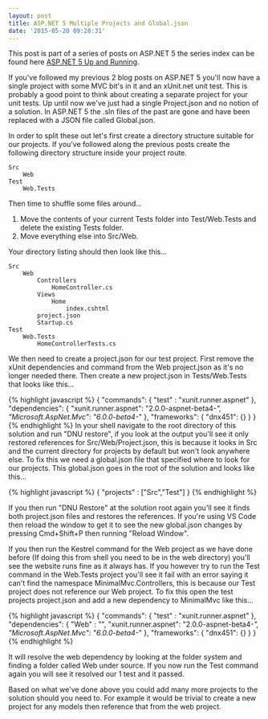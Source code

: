 ```yaml
---
layout: post
title: ASP.NET 5 Multiple Projects and Global.json
date: '2015-05-20 09:28:31'
---
```


This post is part of a series of posts on ASP.NET 5 the series index can be found here [ASP.NET 5 Up and Running](https://gavindraper.com/2015/05/20/asp-net-5-up-and-running-series/).

If you've followed my previous 2 blog posts on ASP.NET 5 you'll now have a single project with some MVC bit's in it and an xUnit.net unit test. This is probably a good point to think about creating a separate project for your unit tests. Up until now we've just had a single Project.json and no notion of a solution. In ASP.NET 5 the .sln files of the past are gone and have been replaced with a JSON file called Global.json. 

In order to split these out let's first create a directory structure suitable for our projects. If you've followed along the previous posts create the following directory structure inside your project route.

```
Src
	Web
Test
	Web.Tests
```

Then time to shuffle some files around...

1. Move the contents of your current Tests folder into Test/Web.Tests and delete the existing Tests folder.
2. Move everything else into Src/Web.

Your directory listing should then look like this... 	

```
Src
	Web
		Controllers
			HomeController.cs
		Views
			Home
				index.cshtml
		project.json
		Startup.cs
Test
	Web.Tests
		HomeControllerTests.cs
```

We then need to create a project.json for our test project. First remove the xUnit dependencies and command from the Web project.json as it's no longer needed there. Then create a new project.json in Tests/Web.Tests that looks like this...

{% highlight javascript %}
{
	"commands": {
		"test" : "xunit.runner.aspnet"
	},
	"dependencies": {
		"xunit.runner.aspnet": "2.0.0-aspnet-beta4-*",
		"Microsoft.AspNet.Mvc": "6.0.0-beta4-*"
	},
	"frameworks": {
		"dnx451": {}
	}
}
{% endhighlight %}
In your shell navigate to the root directory of this solution and run "DNU restore", if you look at the output you'll see it only restored references for Src/Web/Project.json, this is because it looks in Src and the current directory for projects by default but won't look anywhere else. To fix this we need a global.json file that specified where to look for our projects. This global.json goes in the root of the solution and looks like this...

{% highlight javascript %}
{
	"projects" : ["Src","Test"]
}
{% endhighlight %}

If you then run "DNU Restore" at the solution root again you'll see it finds both project.json files and restores the references. If you're using VS Code then reload the window to get it to see the new global.json changes by pressing Cmd+Shift+P then running "Reload Window".

If you then run the Kestrel command for the Web project as we have done before (If doing this from shell you need to be in the web directory) you'll see the website runs fine as it always has. If you however try to run the Test command in the Web.Tests project you'll see it fail with an error saying it can't find the namespace MinimalMvc.Controllers, this is because our Test project does not reference our Web project. To fix this open the test projects project.json and add a new dependency to MinimalMvc like this...

{% highlight javascript %}
{
	"commands": {
		"test" : "xunit.runner.aspnet"
	},
	"dependencies": {
		"Web" : "",
		"xunit.runner.aspnet": "2.0.0-aspnet-beta4-*",
		"Microsoft.AspNet.Mvc": "6.0.0-beta4-*"
	},
	"frameworks": {
		"dnx451": {}
	}
}
{% endhighlight %}

It will resolve the web dependency by looking at the folder system and finding a folder called Web under source. If you now run the Test command again you will see it resolved our 1 test and it passed.

Based on what we've done above you could add many more projects to the solution should you need to. For example it would be trivial to create a new project for any models then reference that from the web project.